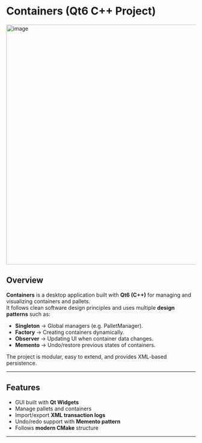 # Containers (Qt6 C++ Project)

<img width="807" height="637" alt="image" src="https://github.com/user-attachments/assets/3b8f242e-5b8d-4ea5-8f6e-24dad148d11d" />


## Overview
**Containers** is a desktop application built with **Qt6 (C++)** for managing and visualizing containers and pallets.  
It follows clean software design principles and uses multiple **design patterns** such as:

- **Singleton** → Global managers (e.g. PalletManager).
- **Factory** → Creating containers dynamically.
- **Observer** → Updating UI when container data changes.
- **Memento** → Undo/restore previous states of containers.

The project is modular, easy to extend, and provides XML-based persistence.

---

## Features
- GUI built with **Qt Widgets**
- Manage pallets and containers
- Import/export **XML transaction logs**
- Undo/redo support with **Memento pattern**
- Follows **modern CMake** structure

---
